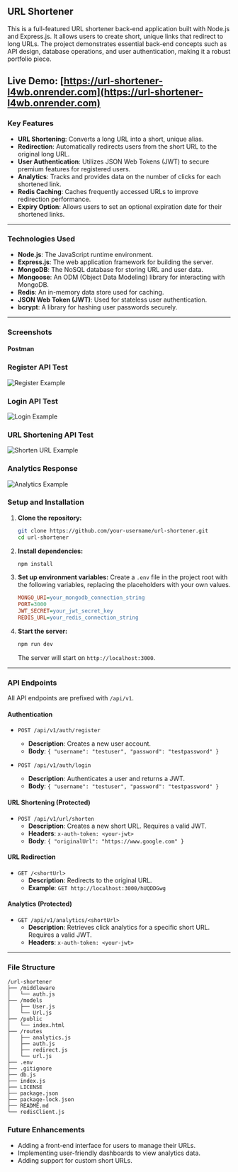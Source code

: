 ## URL Shortener

This is a full-featured URL shortener back-end application built with Node.js and Express.js. It allows users to create short, unique links that redirect to long URLs. The project demonstrates essential back-end concepts such as API design, database operations, and user authentication, making it a robust portfolio piece.

**Live Demo**: [https://url-shortener-l4wb.onrender.com](https://url-shortener-l4wb.onrender.com)
-----

### Key Features

  * **URL Shortening**: Converts a long URL into a short, unique alias.
  * **Redirection**: Automatically redirects users from the short URL to the original long URL.
  * **User Authentication**: Utilizes JSON Web Tokens (JWT) to secure premium features for registered users.
  * **Analytics**: Tracks and provides data on the number of clicks for each shortened link.
  * **Redis Caching**: Caches frequently accessed URLs to improve redirection performance.
  * **Expiry Option**: Allows users to set an optional expiration date for their shortened links.

-----

### Technologies Used

  * **Node.js**: The JavaScript runtime environment.
  * **Express.js**: The web application framework for building the server.
  * **MongoDB**: The NoSQL database for storing URL and user data.
  * **Mongoose**: An ODM (Object Data Modeling) library for interacting with MongoDB.
  * **Redis**: An in-memory data store used for caching.
  * **JSON Web Token (JWT)**: Used for stateless user authentication.
  * **bcrypt**: A library for hashing user passwords securely.

-----

### Screenshots
#### Postman
### Register API Test
![Register Example](./pictures/register_route.png)  

### Login API Test  
![Login Example](./pictures/login_route.png)  

### URL Shortening API Test  
![Shorten URL Example](./pictures/shorten_route.png)  

### Analytics Response  
![Analytics Example](./pictures/analytics_route.png)  

### Setup and Installation

1.  **Clone the repository:**

    ```bash
    git clone https://github.com/your-username/url-shortener.git
    cd url-shortener
    ```

2.  **Install dependencies:**

    ```bash
    npm install
    ```

3.  **Set up environment variables:**
    Create a `.env` file in the project root with the following variables, replacing the placeholders with your own values.

    ```ini
    MONGO_URI=your_mongodb_connection_string
    PORT=3000
    JWT_SECRET=your_jwt_secret_key
    REDIS_URL=your_redis_connection_string
    ```

4.  **Start the server:**

    ```bash
    npm run dev
    ```

    The server will start on `http://localhost:3000`.

-----

### API Endpoints

All API endpoints are prefixed with `/api/v1`.

#### **Authentication**

  * `POST /api/v1/auth/register`

      * **Description**: Creates a new user account.
      * **Body**: `{ "username": "testuser", "password": "testpassword" }`

  * `POST /api/v1/auth/login`

      * **Description**: Authenticates a user and returns a JWT.
      * **Body**: `{ "username": "testuser", "password": "testpassword" }`

#### **URL Shortening (Protected)**

  * `POST /api/v1/url/shorten`
      * **Description**: Creates a new short URL. Requires a valid JWT.
      * **Headers**: `x-auth-token: <your-jwt>`
      * **Body**: `{ "originalUrl": "https://www.google.com" }`

#### **URL Redirection**

  * `GET /<shortUrl>`
      * **Description**: Redirects to the original URL.
      * **Example**: `GET http://localhost:3000/hUQDDGwg`

#### **Analytics (Protected)**

  * `GET /api/v1/analytics/<shortUrl>`
      * **Description**: Retrieves click analytics for a specific short URL. Requires a valid JWT.
      * **Headers**: `x-auth-token: <your-jwt>`

-----

### File Structure
```
/url-shortener
├── /middleware
│   └── auth.js
├── /models
│   ├── User.js
│   └── Url.js
├── /public
│   └── index.html
├── /routes
│   ├── analytics.js
│   ├── auth.js
│   ├── redirect.js
│   └── url.js
├── .env
├── .gitignore
├── db.js
├── index.js
├── LICENSE
├── package.json
├── package-lock.json
├── README.md
└── redisClient.js
```


### Future Enhancements

  * Adding a front-end interface for users to manage their URLs.
  * Implementing user-friendly dashboards to view analytics data.
  * Adding support for custom short URLs. 
